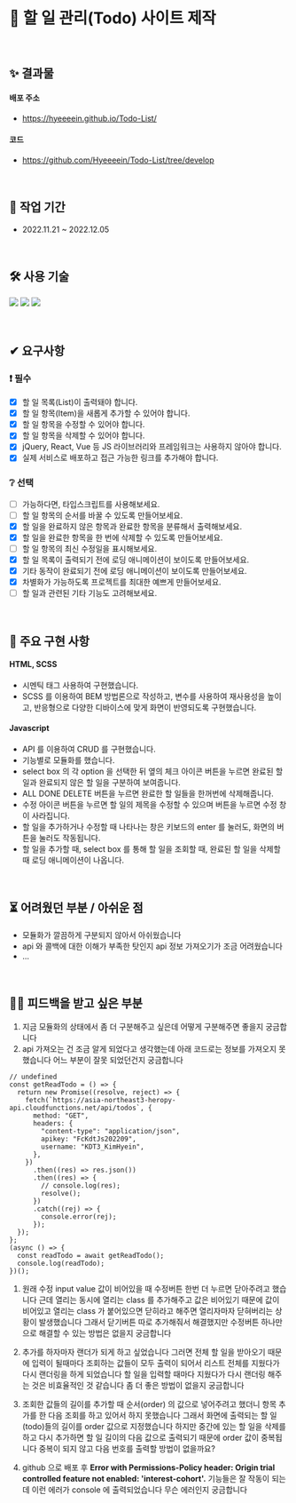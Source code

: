 # 📌 할 일 관리(Todo) 사이트 제작

<br/>

## ✨ 결과물

#### 배포 주소

- https://hyeeeein.github.io/Todo-List/

#### 코드

- https://github.com/Hyeeeein/Todo-List/tree/develop

<br/>

## 📅 작업 기간

- 2022.11.21 ~ 2022.12.05

<br/>

## 🛠 사용 기술

<img src="https://img.shields.io/badge/HTML5-E34F26?style=for-the-badge&logo=HTML5&logoColor=white"> <img src="https://img.shields.io/badge/SCSS-CC6699?style=for-the-badge&logo=SASS&logoColor=white"> <img src="https://img.shields.io/badge/Javascript-E7DF1E?style=for-the-badge&logo=JavaScript&logoColor=black">

<br/>

## ✔ 요구사항

### :exclamation: 필수

- [x] 할 일 목록(List)이 출력돼야 합니다.
- [x] 할 일 항목(Item)을 새롭게 추가할 수 있어야 합니다.
- [x] 할 일 항목을 수정할 수 있어야 합니다.
- [x] 할 일 항목을 삭제할 수 있어야 합니다.
- [x] jQuery, React, Vue 등 JS 라이브러리와 프레임워크는 사용하지 않아야 합니다.
- [x] 실제 서비스로 배포하고 접근 가능한 링크를 추가해야 합니다.

### :grey_question: 선택

- [ ] 가능하다면, 타입스크립트를 사용해보세요.
- [ ] 할 일 항목의 순서를 바꿀 수 있도록 만들어보세요.
- [x] 할 일을 완료하지 않은 항목과 완료한 항목을 분류해서 출력해보세요.
- [x] 할 일을 완료한 항목을 한 번에 삭제할 수 있도록 만들어보세요.
- [ ] 할 일 항목의 최신 수정일을 표시해보세요.
- [x] 할 일 목록이 출력되기 전에 로딩 애니메이션이 보이도록 만들어보세요.
- [x] 기타 동작이 완료되기 전에 로딩 애니메이션이 보이도록 만들어보세요.
- [x] 차별화가 가능하도록 프로젝트를 최대한 예쁘게 만들어보세요.
- [ ] 할 일과 관련된 기타 기능도 고려해보세요.

<br/>

## 🧾 주요 구현 사항

#### HTML, SCSS

- 시멘틱 태그 사용하여 구현했습니다.
- SCSS 를 이용하여 BEM 방법론으로 작성하고, 변수를 사용하여 재사용성을 높이고, 반응형으로 다양한 디바이스에 맞게 화면이 반영되도록 구현했습니다.

#### Javascript

- API 를 이용하여 CRUD 를 구현했습니다.
- 기능별로 모듈화를 했습니다.
- select box 의 각 option 을 선택한 뒤 옆의 체크 아이콘 버튼을 누르면 완료된 할 일과 완료되지 않은 할 일을 구분하여 보여줍니다.
- ALL DONE DELETE 버튼을 누르면 완료한 할 일들을 한꺼번에 삭제해줍니다.
- 수정 아이콘 버튼을 누르면 할 일의 제목을 수정할 수 있으며 버튼을 누르면 수정 창이 사라집니다.
- 할 일을 추가하거나 수정할 때 나타나는 창은 키보드의 enter 를 눌러도, 화면의 버튼을 눌러도 작동됩니다.
- 할 일을 추가할 때, select box 를 통해 할 일을 조회할 때, 완료된 할 일을 삭제할 때 로딩 애니메이션이 나옵니다.

<br/>

## ⏳ 어려웠던 부분 / 아쉬운 점

- 모듈화가 깔끔하게 구분되지 않아서 아쉬웠습니다
- api 와 콜백에 대한 이해가 부족한 탓인지 api 정보 가져오기가 조금 어려웠습니다
- ...

<br/>

## 🙏🏻 피드백을 받고 싶은 부분

1. 지금 모듈화의 상태에서 좀 더 구분해주고 싶은데 어떻게 구분해주면 좋을지 궁금합니다
1. api 가져오는 건 조금 알게 되었다고 생각했는데 아래 코드로는 정보를 가져오지 못했습니다 어느 부분이 잘못 되었던건지 궁금합니다

```
// undefined
const getReadTodo = () => {
  return new Promise((resolve, reject) => {
    fetch(`https://asia-northeast3-heropy-api.cloudfunctions.net/api/todos`, {
      method: "GET",
      headers: {
        "content-type": "application/json",
        apikey: "FcKdtJs202209",
        username: "KDT3_KimHyein",
      },
    })
      .then((res) => res.json())
      .then((res) => {
        // console.log(res);
        resolve();
      })
      .catch((rej) => {
        console.error(rej);
      });
  });
};
(async () => {
  const readTodo = await getReadTodo();
  console.log(readTodo);
})();
```

1. 원래 수정 input value 값이 비어있을 때 수정버튼 한번 더 누르면 닫아주려고 했습니다 근데 열리는 동시에 열리는 class 를 추가해주고 값은 비어있기 때문에 값이 비어있고 열리는 class 가 붙어있으면 닫히라고 해주면 열리자마자 닫혀버리는 상황이 발생했습니다 그래서 닫기버튼 따로 추가해줘서 해결했지만 수정버튼 하나만으로 해결할 수 있는 방법은 없을지 궁금합니다

1. 추가를 하자마자 랜더가 되게 하고 싶었습니다 그러면 전체 할 일을 받아오기 때문에 입력이 될때마다 조회하는 값들이 모두 출력이 되어서 리스트 전체를 지웠다가 다시 랜더링을 하게 되었습니다 할 일을 입력할 때마다 지웠다가 다시 랜더링 해주는 것은 비효율적인 것 같습니다 좀 더 좋은 방법이 없을지 궁금합니다

1. 조회한 값들의 길이를 추가할 때 순서(order) 의 값으로 넣어주려고 했더니 항목 추가를 한 다음 조회를 하고 있어서 하지 못했습니다 그래서 화면에 출력되는 할 일(todo)들의 길이를 order 값으로 지정했습니다 하지만 중간에 있는 할 일을 삭제를 하고 다시 추가하면 할 일 길이의 다음 값으로 출력되기 때문에 order 값이 중복됩니다 중복이 되지 않고 다음 번호를 출력할 방법이 없을까요?

1. github 으로 배포 후 **Error with Permissions-Policy header: Origin trial controlled feature not enabled: 'interest-cohort'.** 기능들은 잘 작동이 되는데 이런 에러가 console 에 출력되었습니다 무슨 에러인지 궁금합니다

<br/>
